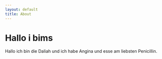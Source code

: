 ```yaml
---
layout: default
title: About
---
```

# Hallo i bims

Hallo ich bin die Daliah und ich habe Angina und esse am liebsten Penicillin.